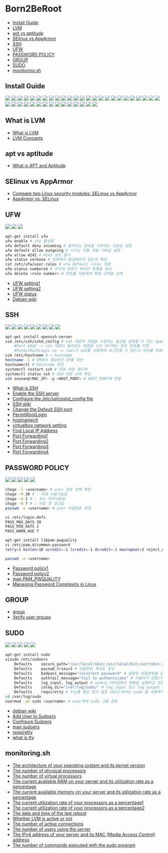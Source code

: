 # Born2BeRoot
- [Install Guide](#install-guide)
- [LVM](#what-is-lvm)
- [apt vs aptitude](#apt-vs-aptitude)
- [SElinux vs AppArmor](#selinux-vs-apparmor)
- [SSH](#ssh)
- [UFW](#ufw)
- [PASSWORD POLICY](#password-policy)
- [GROUP](#group)
- [SUDO](#sudo)
- [monitoring.sh](#monitoringsh)

## Install Guide
![](img/1.png)
![](img/2.png)
![](img/3.png)
![](img/4.png)
![](img/5.png)
![](img/6.png)
![](img/7.png)
![](img/8.png)
![](img/9.png)
![](img/10.png)
![](img/11.png)
![](img/12.png)
![](img/13.png)
![](img/14.png)
![](img/15.png)
![](img/16.png)
![](img/17.png)
![](img/18.png)
![](img/19.png)
![](img/20.png)
![](img/21.png)
![](img/22.png)
![](img/23.png)
![](img/24.png)
![](img/25.png)
![](img/26.png)
![](img/27.png)
![](img/28.png)
![](img/29.png)
![](img/30.png)
![](img/31.png)
![](img/32.png)
![](img/33.png)
![](img/34.png)
![](img/35.png)
![](img/36.png)
![](img/37.png)
![](img/38.png)
![](img/39.png)
![](img/40.png)

## What is LVM
- [What is LVM](https://mamu2830.blogspot.com/2019/12/lvmpv-vg-lv-pe-lvm.html)
- [LVM Concepts](https://wiseworld.tistory.com/32)

## apt vs aptitude
- [What is APT and Aptitude](https://www.tecmint.com/difference-between-apt-and-aptitude/)

## SElinux vs AppArmor
- [Compare two Linux security modules: SELinux vs AppArmor](https://www.techtarget.com/searchdatacenter/tip/Compare-two-Linux-security-modules-SELinux-vs-AppArmor)
- [AppArmor vs. SELinux](https://phoenixnap.com/kb/apparmor-vs-selinux)

## UFW
![](img/46.png)
![](img/47.png)
![](img/48.png)
```bash
apt-get install ufw
ufw enable # ufw 활성화
ufw default deny incoming # 들어오는 접속을 거부하는 기본값 설정
ufw default allow outgoing # 나가는 것을 허용 기본값 설정
ufw allow 4242 # 4242 포트 열기
ufw status verbose # 방화벽이 활성화되어 있는지 확인
cat /etc/ufw/user.rules # ufw default rules 조회
ufw status numbered # 규칙의 번호가 매겨진 목록을 표시
ufw delete <rule number> # 번호를 사용하여 특정 규칙을 삭제
```
- [UFW setting1](https://m.blog.naver.com/PostView.naver?isHttpsRedirect=true&blogId=jodi999&logNo=221409997866)
- [UFW setting2](https://lindarex.github.io/ubuntu/ubuntu-ufw-setting/)
- [UFW status](https://linuxhint.com/ufw_status/)
- [Debian wiki](https://wiki.debian.org/Uncomplicated%20Firewall%20%28ufw%29)

## SSH
![](img/49.png)
![](img/50.png)
![](img/51.png)
![](img/52.png)
![](img/53.png)
![](img/54.png)
![](img/55.png)
![](img/56.png)
![](img/57.png)
```bash
apt-get install openssh-server
vim /etc/ssh/sshd_config # ssh 데몬의 작업을 수정하는 옵션을 설정할 수 있는 OpenSSH용 시스템 전체 구성 파일
	#Port 4242 -> ssh 데몬이 들어오는 연결을 수신 대기하는 포트 번호를 지정
	#PermitRootLogin no -> root가 ssh를 사용하여 로그인할 수 있는지 여부를 지정
vim /etc/hostname # = hostname
hostname -I # VM에서 할당받은 IP를 확인
hostnamectl # hostname 변경
systemctl restart ssh # SSH 데몬 재시작
systemctl status ssh # SSH 데몬 상태 확인
ssh seunan@<MAC_IP> -p <HOST_PORT> # HOST_PORT에 연결
```
- [What is SSH](https://www.freecodecamp.org/news/ssh-meaning-in-linux/#:~:text=Secure%20Shell%20(SSH)%20is%20a,remote%20administration%20and%20file%20transfer.)
- [Enable the SSH server](https://m.blog.naver.com/PostView.naver?isHttpsRedirect=true&blogId=jodi999&logNo=221334854192)
- [Configure the /etc/ssh/sshd_config file](https://www.linuxtopia.org/online_books/linux_system_administration/securing_and_optimizing_linux/chap15sec122.html)
- [SSH wiki](https://zetawiki.com/wiki/%EB%A6%AC%EB%88%85%EC%8A%A4_sshd_%EC%9E%AC%EC%8B%9C%EC%9E%91)
- [Change the Default SSH port](https://www.ionos.com/help/server-cloud-infrastructure/getting-started/important-security-information-for-your-server/changing-the-default-ssh-port/)
- [PermitRootLogin](https://veneas.tistory.com/entry/Linux-SSH-root-%EC%A0%91%EC%86%8D-%ED%97%88%EC%9A%A9-%EC%84%A4%EC%A0%95-PermitRootLogin)
- [hostnamectl](https://zetawiki.com/wiki/%EB%A6%AC%EB%88%85%EC%8A%A4_%ED%98%B8%EC%8A%A4%ED%8A%B8%EB%AA%85_%EB%B3%80%EA%B2%BD_hostnamectl_set-hostname)
- [virtualbox network setting](https://www.nakivo.com/blog/virtualbox-network-setting-guide/)
- [Find Local IP Address](https://www.avg.com/en/signal/find-ip-address)
- [Port Forwarding1](https://nsrc.org/workshops/2014/sanog23-virtualization/raw-attachment/wiki/Agenda/ex-virtualbox-portforward-ssh.htm)
- [Port Forwarding2](https://www.activecountermeasures.com/port-forwarding-with-virtualbox/)
- [Port Forwarding3](https://www.nemonein.xyz/2020/01/3048/)
- [Port Forwarding4](https://m.blog.naver.com/yexx/221996230014)


## PASSWORD POLICY
![](img/58.png)
![](img/59.png)
![](img/60.png)
![](img/61.png)
![](img/62.png)
```bash
chage -l <username> # user 암호 정책 확인
chage -M 30 # : 최대 사용가능일
chage -m 2 # : 최소 의무사용일
chage -W 7 # : 만료 전 경고일
passwd -e <username> # user 비밀번호 변경

vi /etc/login.defs
PASS_MAX_DAYS 30
PASS_MIN_DATS 2
PASS_WARN_AGE 7

apt-get install libpam-pwquality
vi /etc/pam.d/common-password
retry=3 minlen=10 ucredit=-1 lcredit=-1 dcredit=-1 maxrepeat=3 reject_username enforce_for_root difok=7 # root는 password에 대한 캐시를 저장하지 않기 때문에 difok 설정이 안됨

passwd -e <username>
```
- [Password policy1](https://techpicnic.tistory.com/506)
- [Password policy2](https://www.haedongg.net/2020/08/28/linux-%ED%8C%A8%EC%8A%A4%EC%9B%8C%EB%93%9C-%EA%B4%80%EB%A0%A8-%EC%A0%95%EC%B1%85-%EC%84%A4%EC%A0%95/)
- [man PAM_PWQUALITY](https://manpages.debian.org/stretch/libpam-pwquality/pam_pwquality.8.en.html)
- [Managing Password Complexity in Linux](https://www.baeldung.com/linux/password-complexity)
## GROUP
- [group](https://www.manualfactory.net/13414)
- [Verify user groups](https://goni9071.tistory.com/68)
## SUDO
![](img/41.png)
![](img/42.png)
![](img/43.png)
![](img/44.png)
![](img/45.png)
```bash
apt-get install sudo
visudo /etc/sudoers
	Defaults	secure_path="/usr/local/sbin:/usr/local/bin:/usr/sbin:/usr/bin:/sbin:/bin:/snap/bin" # sudo는 사용자의 PATH 환경 변수 대신 이 값을 사용
	Defaults	passwd_tries=3 # 비밀번호 재시도 횟수
	Defaults	badpass_message="incorrect password" # 잘못된 비밀번호를 입력할 경우 표시되는 메시지
	Defaults	authfail_message="fail to authenticate" # 사용자가 인증(이름 혹은 암호)에 실패한 후 표시되는 메시지
	Defaults	log_input, log_output # sudo는 터미널에서 명령을 실행하고 모든 사용자 입력과 화면으로 전송되는 모든 출력을 로그로 기록
	Defaults	iolog_dir="/var/log/sudo/" # log_input 또는 log_output 옵션이 활성화 되어있을 경우 입출력 로그 디렉터리의 경로 이름
	Defaults	requiretty # tty를 할당 받지 않은 shell에서는 sudo 를 사용하지 못하게 하는 옵션
cd /var/log/sudo
usermod -aG sudo <username> # user에게 sudo 그룹 권한
```
- [debian wiki](https://wiki.debian.org/sudo/)
- [Add User to Sudoers](https://www.cloudpanel.io/tutorial/how-to-add-user-to-sudoers-in-debian/)
- [Configure Sudoers](https://ko.linux-console.net/?p=1985#gsc.tab=0)
- [man sudoers](https://man.freebsd.org/cgi/man.cgi?query=sudoers&apropos=0&sektion=0&manpath=FreeBSD+13.0-RELEASE+and+Ports&arch=default&format=html)
- [requiretty](https://kldp.org/node/155210)
- [what is tty](https://jake-seo-dev.tistory.com/115)

## monitoring.sh
- [The architecture of your operating system and its kernel version](https://www.cyberciti.biz/faq/find-print-linux-unix-kernel-version/)
- [The number of physical processors](https://www.cyberciti.biz/faq/check-how-many-cpus-are-there-in-linux-system/)
- [The number of virtual processors](https://webhostinggeeks.com/howto/how-to-display-the-number-of-processors-vcpu-on-linux-vps/)
- [The current available RAM on your server and its utilization rate as a percentage](https://www.2daygeek.com/linux-check-cpu-memory-swap-utilization-percentage/)
- [The current available memory on your server and its utilization rate as a percentage](https://stackoverflow.com/questions/10585978/how-to-get-the-percentage-of-memory-free-with-a-linux-command)
- [The current utilization rate of your processors as a percentage1](https://www.baeldung.com/linux/get-cpu-usage)
- [The current utilization rate of your processors as a percentage2](https://stackoverflow.com/questions/9229333/how-to-get-overall-cpu-usage-e-g-57-on-linux)
- [The date and time of the last reboot](https://www.cyberciti.biz/tips/linux-last-reboot-time-and-date-find-out.html)
- [Whether LVM is active or not](https://askubuntu.com/questions/202613/how-do-i-check-whether-i-am-using-lvm)
- [The number of active connections](https://serverfault.com/questions/421310/check-the-number-of-active-connections-on-port-80)
- [The number of users using the server](https://www.computerhope.com/issues/ch001649.htm)
- [The IPv4 address of your server and its MAC (Media Access Control) address](https://www.howtouselinux.com/post/linux-command-get-mac-address-in-linux)
- [The number of commands executed with the sudo program](https://unix.stackexchange.com/questions/167935/details-about-sudo-commands-executed-by-all-user)
